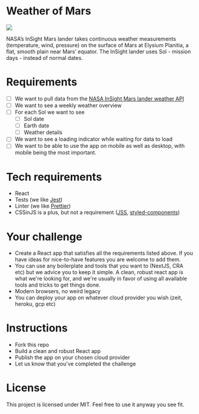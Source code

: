 Weather of Mars
====

![](https://images.unsplash.com/photo-1573588028698-f4759befb09a?ixlib=rb-1.2.1&ixid=eyJhcHBfaWQiOjEyMDd9&auto=format&fit=crop&w=2690&q=80)

NASA’s InSight Mars lander takes continuous weather measurements (temperature, wind, pressure) on the surface of Mars at Elysium Planitia, a flat, smooth plain near Mars’ equator.
The InSight lander uses Sol - mission days - instead of normal dates.

# Requirements

- [ ] We want to pull data from the [NASA InSight Mars lander weather API](https://api.nasa.gov/assets/insight/InSight%20Weather%20API%20Documentation.pdf)
- [ ] We want to see a weekly weather overview
- [ ] For each Sol we want to see
  - [ ] Sol date
  - [ ] Earth date
  - [ ] Weather details 
- [ ] We want to see a loading indicator while waiting for data to load
- [ ] We want to be able to use the app on mobile as well as desktop, with mobile being the most important.

# Tech requirements
- React
- Tests (we like [Jest](https://jestjs.io))
- Linter (we like [Prettier](https://prettier.io))
- CSSinJS is a plus, but not a requirement ([JSS](https://cssinjs.org/react-jss/), [styled-components](https://www.styled-components.com))


# Your challenge
- Create a React app that satisfies all the requirements listed above. If you have ideas for nice-to-have features you are welcome to add them.
- You can use any boilerplate and tools that you want to (NextJS, CRA etc) but we advice you to keep it simple. A clean, robust react app is what we're looking for, and we're usually in favor of using all available tools and tricks to get things done.
- Modern browsers, no weird legacy
- You can deploy your app on whatever cloud provider you wish (zeit, heroku, gcp etc)

# Instructions

- Fork this repo
- Build a clean and robust React app
- Publish the app on your chosen cloud provider
- Let us know that you've completed the challenge

# License

This project is licensed under MIT. Feel free to use it anyway you see fit.

